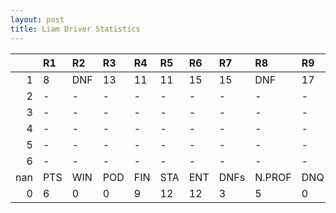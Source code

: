 ```yaml
---
layout: post 
title: Liam Driver Statistics
--- 
```


|     | R1   | R2   | R3   | R4   | R5   | R6   | R7   | R8     | R9   | R10   | R11   | R12   | Points   | Pos   |
|----:|:-----|:-----|:-----|:-----|:-----|:-----|:-----|:-------|:-----|:------|:------|:------|:---------|:------|
|   1 | 8    | DNF  | 13   | 11   | 11   | 15   | 15   | DNF    | 17   | DNF   | 17    | 14    | 70.0     | 6.0   |
|   2 | -    | -    | -    | -    | -    | -    | -    | -      | -    | -     | -     | -     | 105.0    | 3.0   |
|   3 | -    | -    | -    | -    | -    | -    | -    | -      | -    | -     | -     | -     | 129.0    | 3.0   |
|   4 | -    | -    | -    | -    | -    | -    | -    | -      | -    | -     | -     | -     | 131.0    | 2.0   |
|   5 | -    | -    | -    | -    | -    | -    | -    | -      | -    | -     | -     | -     | 60.0     | 8.0   |
|   6 | -    | -    | -    | -    | -    | -    | -    | -      | -    | nan   | nan   | nan   | 103.0    | 1.0   |
| nan | PTS  | WIN  | POD  | FIN  | STA  | ENT  | DNFs | N.PROF | DNQ  | %FIN  | PPR   | BST   | CHA      | RNK   |
|   0 | 6    | 0    | 0    | 9    | 12   | 12   | 3    | 5      | 0    | 75.0  | 0.5   | 8     | 0.0      | 45.0  |